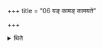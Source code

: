 +++
title = "06 यङ् कामङ् कामयते"

+++

<details><summary>थिते</summary>

यं कामं कामयते तमभ्यश्नुते ६
</details>
